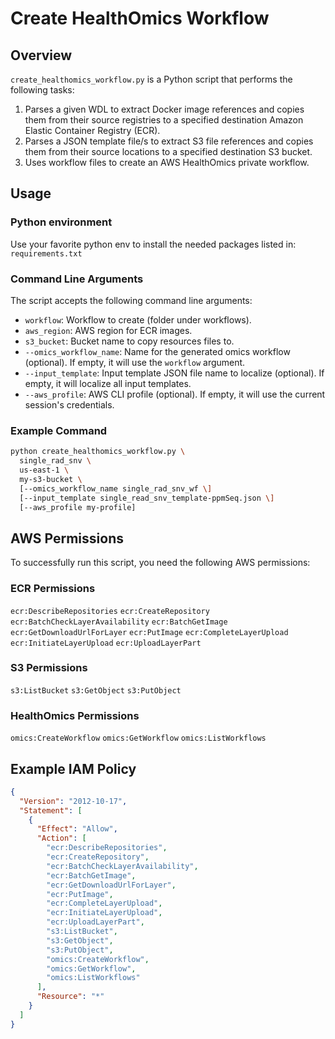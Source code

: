 # Create HealthOmics Workflow

## Overview

`create_healthomics_workflow.py` is a Python script that performs the following tasks:

1. Parses a given WDL to extract Docker image references and copies them from their source registries to a specified destination Amazon Elastic Container Registry (ECR).
2. Parses a JSON template file/s to extract S3 file references and copies them from their source locations to a specified destination S3 bucket.
3. Uses workflow files to create an AWS HealthOmics private workflow.

## Usage

### Python environment

Use your favorite python env to install the needed packages listed in: `requirements.txt`

### Command Line Arguments

The script accepts the following command line arguments:

- `workflow`: Workflow to create (folder under workflows).
- `aws_region`: AWS region for ECR images.
- `s3_bucket`: Bucket name to copy resources files to.
- `--omics_workflow_name`: Name for the generated omics workflow (optional). If empty, it will use the `workflow` argument.
- `--input_template`: Input template JSON file name to localize (optional). If empty, it will localize all input templates.
- `--aws_profile`: AWS CLI profile (optional). If empty, it will use the current session's credentials.

### Example Command

```bash
python create_healthomics_workflow.py \
  single_rad_snv \
  us-east-1 \
  my-s3-bucket \
  [--omics_workflow_name single_rad_snv_wf \]
  [--input_template single_read_snv_template-ppmSeq.json \]
  [--aws_profile my-profile]
```

## AWS Permissions

To successfully run this script, you need the following AWS permissions:

### ECR Permissions
`ecr:DescribeRepositories`
`ecr:CreateRepository`
`ecr:BatchCheckLayerAvailability`
`ecr:BatchGetImage`
`ecr:GetDownloadUrlForLayer`
`ecr:PutImage`
`ecr:CompleteLayerUpload`
`ecr:InitiateLayerUpload`
`ecr:UploadLayerPart`
### S3 Permissions
`s3:ListBucket`
`s3:GetObject`
`s3:PutObject`
### HealthOmics Permissions
`omics:CreateWorkflow`
`omics:GetWorkflow`
`omics:ListWorkflows`


## Example IAM Policy
```json
{
  "Version": "2012-10-17",
  "Statement": [
    {
      "Effect": "Allow",
      "Action": [
        "ecr:DescribeRepositories",
        "ecr:CreateRepository",
        "ecr:BatchCheckLayerAvailability",
        "ecr:BatchGetImage",
        "ecr:GetDownloadUrlForLayer",
        "ecr:PutImage",
        "ecr:CompleteLayerUpload",
        "ecr:InitiateLayerUpload",
        "ecr:UploadLayerPart",
        "s3:ListBucket",
        "s3:GetObject",
        "s3:PutObject",
        "omics:CreateWorkflow",
        "omics:GetWorkflow",
        "omics:ListWorkflows"
      ],
      "Resource": "*"
    }
  ]
}
```